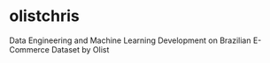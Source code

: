 # olistchris
Data Engineering and Machine Learning Development on Brazilian E-Commerce Dataset by Olist
